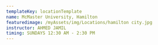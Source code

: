 ```yaml
---
templateKey: locationTemplate
name: McMaster University, Hamilton
featuredimage: /myAssets/img/Locations/hamilton city.jpg
instructor: AHMED JAMIL
timing: SUNDAYS 12:30 AM - 2:30 PM
---
```

